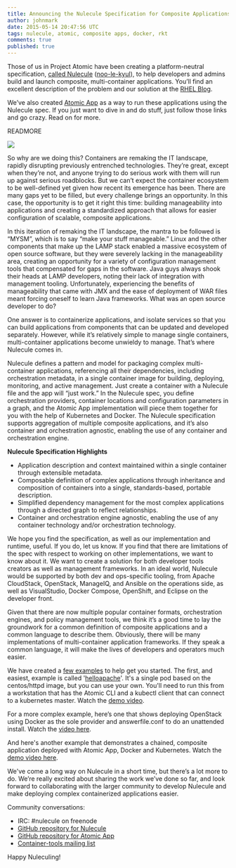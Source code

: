 ```yaml
---
title: Announcing the Nulecule Specification for Composite Applications
author: johnmark
date: 2015-05-14 20:47:56 UTC
tags: nulecule, atomic, composite apps, docker, rkt
comments: true
published: true
---
```


Those of us in Project Atomic have been creating a platform-neutral specification, [called Nulecule](http://github.com/projectatomic/nulecule/) ([noo-le-kyul](http://simpsons.wikia.com/wiki/Made-up_words)), to help developers and admins build and launch composite, multi-container applications. You’ll find an excellent description of the problem and our solution at the [RHEL Blog](http://rhelblog.redhat.com/2015/05/14/atomicapp-nulecule/). 

We’ve also created [Atomic App](http://github.com/projectatomic/atomicapp/) as a way to run these applications using the Nulecule spec. If you just want to dive in and do stuff, just follow those links and go crazy. Read on for more.

READMORE

![](/images/nulecule-diagram.png)

So why are we doing this? Containers are remaking the IT landscape, rapidly disrupting previously entrenched technologies. They’re great, except when they’re not, and anyone trying to do serious work with them will run up against serious roadblocks. But we can’t expect the container ecosystem to be well-defined yet given how recent its emergence has been. There are many gaps yet to be filled, but every challenge brings an opportunity. In this case, the opportunity is to get it right this time: building manageability into applications and creating a standardized approach that allows for easier configuration of scalable, composite applications.

In this iteration of remaking the IT landscape, the mantra to be followed is “MYSM”, which is to say “make your stuff manageable.” Linux and the other components that make up the LAMP stack enabled a massive ecosystem of open source software, but they were severely lacking in the manageability area, creating an opportunity for a variety of configuration management tools that compensated for gaps in the software. Java guys always shook their heads at LAMP developers, noting their lack of integration with management tooling. Unfortunately, experiencing the benefits of manageability that came with JMX and the ease of deployment of WAR files meant forcing oneself to learn Java frameworks. What was an open source developer to do?

One answer is to containerize applications, and isolate services so that you can build applications from components that can be updated and developed separately. However, while it’s relatively simple to manage single containers, multi-container applications become unwieldy to manage. That’s where Nulecule comes in.

Nulecule defines a pattern and model for packaging complex multi-container applications, referencing all their dependencies, including orchestration metadata, in a single container image for building, deploying, monitoring, and active management. Just create a container with a Nulecule file and the app will “just work.” In the Nulecule spec, you define orchestration providers, container locations and configuration parameters in a graph, and the Atomic App implementation will piece them together for you with the help of Kubernetes and Docker. The Nulecule specification supports aggregation of multiple composite applications, and it’s also container and orchestration agnostic, enabling the use of any container and orchestration engine.

**Nulecule Specification Highlights**

* Application description and context maintained within a single container through extensible metadata.
* Composable definition of complex applications through inheritance and composition of containers into a single, standards-based, portable description.
* Simplified dependency management for the most complex applications through a directed graph to reflect relationships.
* Container and orchestration engine agnostic, enabling the use of any container technology and/or orchestration technology.

We hope you find the specification, as well as our implementation and runtime, useful. If you do, let us know. If you find that there are limitations of the spec with respect to working on other implementations, we want to know about it. We want to create a solution for both developer tools creators as well as management frameworks. In an ideal world, Nulecule would be supported by both dev and ops-specific tooling, from Apache CloudStack, OpenStack, ManageIQ, and Ansible on the operations side, as well as VisualStudio, Docker Compose, OpenShift, and Eclipse on the developer front. 

Given that there are now multiple popular container formats, orchestration engines, and policy management tools, we think it’s a good time to lay the groundwork for a common definition of composite applications and a common language to describe them. Obviously, there will be many implementations of multi-container application frameworks. If they speak a common language, it will make the lives of developers and operators much easier. 

We have created a [few examples](https://github.com/projectatomic/nulecule/tree/master/examples) to help get you started. The first, and easiest, example is called '[helloapache](https://github.com/projectatomic/nulecule/tree/master/examples/helloapache/)'. It's a single pod based on the centos/httpd image, but you can use your own. You'll need to run this from a workstation that has the Atomic CLI and a kubectl client that can connect to a kubernetes master. Watch the [demo video](https://www.youtube.com/watch?v=3FOjZ4IuqTA). 

For a more complex example, here’s one that shows deploying OpenStack using Docker as the sole provider and answerfile.conf to do an unattended install. Watch the [video here](https://www.youtube.com/watch?v=NGOnG8czBk0).

And here's another example that demonstrates a chained, composite application deployed with Atomic App, Docker and Kubernetes. Watch the [demo video here](http://youtu.be/DzO5k73I4IA). 

We've come a long way on Nulecule in a short time, but there’s a lot more to do. We’re really excited about sharing the work we’ve done so far, and look forward to collaborating with the larger community to develop Nulecule and make deploying complex containerized applications easier.

Community conversations:

* IRC: #nulecule on freenode
* [GitHub repository for Nulecule](http://github.com/projectatomic/nulecule/)
* [GitHub repository for Atomic App](http://github.com/projectatomic/atomicapp/)
* [Container-tools mailing list](https://www.redhat.com/mailman/listinfo/container-tools)

Happy Nuleculing!